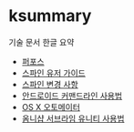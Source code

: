 # ksummary

기술 문서 한글 요약

* <a href="./perforce/">퍼포스</a>
* <a href="./spine/user_guide">스파인 유저 가이드</a>
* <a href="./spine/change_log">스파인 변경 사항</a>
* <a href="./android/command_line">안드로이드 커맨드라인 사용법</a>
* <a href="./osx/automator">OS X 오토메이터</a>
* <a href="./omnisharp_sublime_unity">옴니샵 서브라임 유니티 사용법</a>
